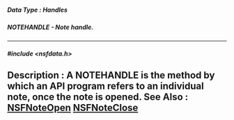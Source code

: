 ##### Data Type : Handles
##### NOTEHANDLE - Note handle.
---
##### #include <nsfdata.h>
**Description :**
A NOTEHANDLE is the method by which an API program refers to an individual 
note, once the note is opened.
**See Also :**
[NSFNoteOpen](D:/md_files/NSFNoteOpen.md)
[NSFNoteClose](D:/md_files/NSFNoteClose.md)
---
